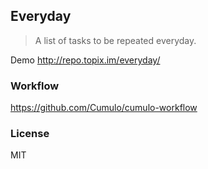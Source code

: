
Everyday
------

> A list of tasks to be repeated everyday.

Demo http://repo.topix.im/everyday/

### Workflow

https://github.com/Cumulo/cumulo-workflow

### License

MIT
